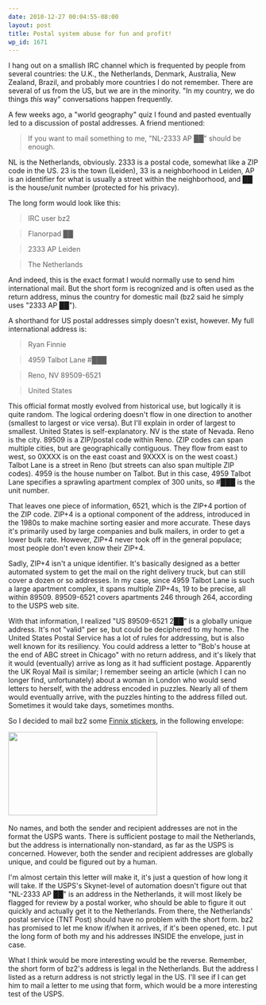 ```yaml
---
date: 2010-12-27 00:04:55-08:00
layout: post
title: Postal system abuse for fun and profit!
wp_id: 1671
---
```

I hang out on a smallish IRC channel which is frequented by people from several countries: the U.K., the Netherlands, Denmark, Australia, New Zealand, Brazil, and probably more countries I do not remember. There are several of us from the US, but we are in the minority. "In my country, we do things _this_ way" conversations happen frequently.

A few weeks ago, a "world geography" quiz I found and pasted eventually led to a discussion of postal addresses. A friend mentioned:

> <bz2> If you want to mail something to me, "NL-2333 AP ██" should be enough.

NL is the Netherlands, obviously. 2333 is a postal code, somewhat like a ZIP code in the US. 23 is the town (Leiden), 33 is a neighborhood in Leiden, AP is an identifier for what is usually a street within the neighborhood, and ██ is the house/unit number (protected for his privacy).

The long form would look like this:

> IRC user bz2
  
> Flanorpad ██
  
> 2333 AP Leiden
  
> The Netherlands 

And indeed, this is the exact format I would normally use to send him international mail. But the short form is recognized and is often used as the return address, minus the country for domestic mail (bz2 said he simply uses "2333 AP ██").

A shorthand for US postal addresses simply doesn't exist, however. My full international address is:

> Ryan Finnie
  
> 4959 Talbot Lane #███
  
> Reno, NV 89509-6521
  
> United States 

This official format mostly evolved from historical use, but logically it is quite random. The logical ordering doesn't flow in one direction to another (smallest to largest or vice versa). But I'll explain in order of largest to smallest. United States is self-explanatory. NV is the state of Nevada. Reno is the city. 89509 is a ZIP/postal code within Reno. (ZIP codes can span multiple cities, but are geographically contiguous. They flow from east to west, so 0XXXX is on the east coast and 9XXXX is on the west coast.) Talbot Lane is a street in Reno (but streets can also span multiple ZIP codes). 4959 is the house number on Talbot. But in this case, 4959 Talbot Lane specifies a sprawling apartment complex of 300 units, so #███ is the unit number.

That leaves one piece of information, 6521, which is the ZIP+4 portion of the ZIP code. ZIP+4 is a optional component of the address, introduced in the 1980s to make machine sorting easier and more accurate. These days it's primarily used by large companies and bulk mailers, in order to get a lower bulk rate. However, ZIP+4 never took off in the general populace; most people don't even know their ZIP+4.

Sadly, ZIP+4 isn't a unique identifier. It's basically designed as a better automated system to get the mail on the right delivery truck, but can still cover a dozen or so addresses. In my case, since 4959 Talbot Lane is such a large apartment complex, it spans multiple ZIP+4s, 19 to be precise, all within 89509. 89509-6521 covers apartments 246 through 264, according to the USPS web site.

With that information, I realized "US 89509-6521 2██" is a globally unique address. It's not "valid" per se, but could be deciphered to my home. The United States Postal Service has a lot of rules for addressing, but is also well known for its resiliency. You could address a letter to "Bob's house at the end of ABC street in Chicago" with no return address, and it's likely that it would (eventually) arrive as long as it had sufficient postage. Apparently the UK Royal Mail is similar; I remember seeing an article (which I can no longer find, unfortunately) about a woman in London who would send letters to herself, with the address encoded in puzzles. Nearly all of them would eventually arrive, with the puzzles hinting to the address filled out. Sometimes it would take days, sometimes months.

So I decided to mail bz2 some [Finnix stickers](http://www.finnix.org/Free_stickers), in the following envelope:

[<img src="/blog-media/2010/12/leiden-envelope-300x168.jpg" alt="" title="NL-2333 AP ##" width="300" height="168" class="aligncenter size-medium wp-image-1672" srcset="/blog-media/2010/12/leiden-envelope-300x168.jpg 300w, /blog-media/2010/12/leiden-envelope-1024x576.jpg 1024w, /blog-media/2010/12/leiden-envelope.jpg 1280w" sizes="(max-width: 300px) 100vw, 300px" />](/blog-media/2010/12/leiden-envelope.jpg)

No names, and both the sender and recipient addresses are not in the format the USPS wants. There is sufficient postage to mail the Netherlands, but the address is internationally non-standard, as far as the USPS is concerned. However, both the sender and recipient addresses are globally unique, and could be figured out by a human.

I'm almost certain this letter will make it, it's just a question of how long it will take. If the USPS's Skynet-level of automation doesn't figure out that "NL-2333 AP ██" is an address in the Netherlands, it will most likely be flagged for review by a postal worker, who should be able to figure it out quickly and actually get it to the Netherlands. From there, the Netherlands' postal service (TNT Post) should have no problem with the short form. bz2 has promised to let me know if/when it arrives, if it's been opened, etc. I put the long form of both my and his addresses INSIDE the envelope, just in case.

What I think would be more interesting would be the reverse. Remember, the short form of bz2's address is legal in the Netherlands. But the address I listed as a return address is not strictly legal in the US. I'll see if I can get him to mail a letter to me using that form, which would be a more interesting test of the USPS.
